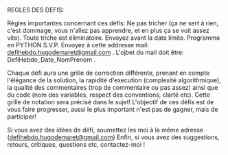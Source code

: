 REGLES DES DEFIS:

Règles importantes concernant ces défis:
Ne pas tricher (ça ne sert à rien, c'est dommage, vous n'allez pas apprendre, et en plus ça se voit assez vite).
Toute triche est éliminatoire.
Envoyez avant la date limite.
Programme en PYTHON S.V.P.
Envoyez à cette addresse mail: defihebdo.hugodemaret@gmail.com .
L'ojbet du mail doit être: DefiHebdo_Date_NomPrenom .


Chaque défi aura une grille de correction différente, prenant en compte l'élégance de la solution, la rapidité d'execution (complexité algorithmique), la qualité des commentaires
(trop de commentaire ou pas assez) ainsi que du code (nom des variables, respect des conventions, clarté etc). Cette grille de notation sera précisé dans le sujet!
L'objectif de ces défis est de vous faire progresser, aussi le plus important n'est pas de gagner, mais de participer!

Si vous avez des idées de défi, soumettez les moi à la même adresse (defihebdo.hugodemaret@gmail.com)
Enfin, si vous avez des suggestions, retours, critiques, questions etc, contactez-moi !
